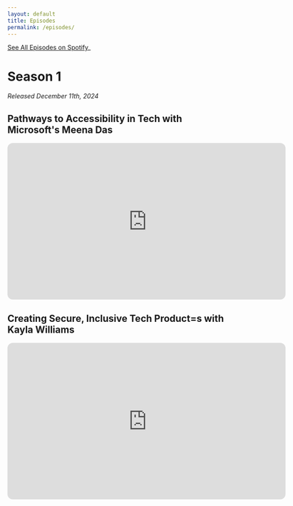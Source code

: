 ```yaml
---
layout: default
title: Episodes
permalink: /episodes/
---
```

[See All Episodes on Spotify](https://creators.spotify.com/pod/show/codeability)_

# Season 1
_Released December 11th, 2024_

## Pathways to Accessibility in Tech with Microsoft's Meena Das
<iframe style="border-radius:12px" src="https://open.spotify.com/embed/episode/5OGcik6QjmDfYCVhl6E3y0/video?utm_source=generator" width="624" height="351" frameBorder="0" allowfullscreen="" allow="autoplay; clipboard-write; encrypted-media; fullscreen; picture-in-picture" loading="lazy"></iframe>

## Creating Secure, Inclusive Tech Product=s with  Kayla Williams
<iframe style="border-radius:12px" src="https://open.spotify.com/embed/episode/0ZYxO8SgwhAERc6VB24f8b/video?utm_source=generator" width="624" height="351" frameBorder="0" allowfullscreen="" allow="autoplay; clipboard-write; encrypted-media; fullscreen; picture-in-picture" loading="lazy"></iframe>
